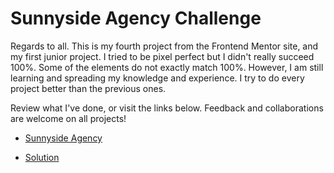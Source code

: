 # Sunnyside Agency Challenge

Regards to all. This is my fourth project from the Frontend Mentor site, and my first junior project. I tried to be pixel perfect but I didn't really succeed 100%. Some of the elements do not exactly match 100%. However, I am still learning and spreading my knowledge and experience. I try to do every project better than the previous ones.

Review what I've done, or visit the links below. Feedback and collaborations are welcome on all projects!

- [Sunnyside Agency](https://obradmr.github.io/Frontend-Mentor-Sunnyside-Agency-Challenge/Frontend%20Mentor%20Sunnyside%20Agency%20Challenge)

- [Solution]()